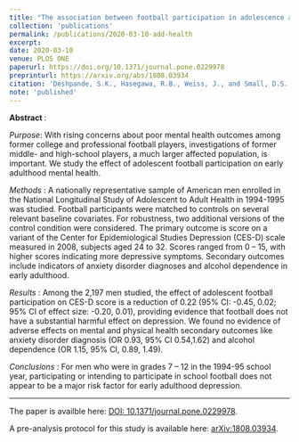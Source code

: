 ```yaml
---
title: "The association between football participation in adolescence and mental health in early adulthood" 
collection: 'publications'
permalink: /publications/2020-03-10-add-health
excerpt: 
date: 2020-03-10
venue: PLOS ONE
paperurl: https://doi.org/10.1371/journal.pone.0229978
preprinturl: https://arxiv.org/abs/1808.03934
citation: 'Deshpande, S.K., Hasegawa, R.B., Weiss, J., and Small, D.S. (2020). &quot;The association between football participation in adolescence and mental health in early adulthood&quot; <i>PLOS ONE </i> 15(3): 1 -- 14.'
note: 'published'
---
```


<b> Abstract </b>:

<i>Purpose</i>: With rising concerns about poor mental health outcomes among former college and professional football players, investigations of former middle- and high-school players, a much larger affected population, is important. 
We study the effect of adolescent football participation on early adulthood mental health.

<i> Methods </i>: A nationally representative sample of American men enrolled in the National Longitudinal Study of Adolescent to Adult Health in 1994-1995 was studied. 
Football participants were matched to controls on several relevant baseline covariates. 
For robustness, two additional versions of the control condition were considered. 
The primary outcome is score on a variant of the Center for Epidemiological Studies Depression (CES-D) scale measured in 2008, subjects aged 24 to 32. 
Scores ranged from 0 – 15, with higher scores indicating more depressive symptoms. 
Secondary outcomes include indicators of anxiety disorder diagnoses and alcohol dependence in early adulthood.

<i> Results </i>: Among the 2,197 men studied, the effect of adolescent football participation on CES-D score is a reduction of 0.22 (95% CI: -0.45, 0.02; 95% CI of effect size: -0.20, 0.01), providing evidence that football does not have a substantial harmful effect on depression. 
We found no evidence of adverse effects on mental and physical health secondary outcomes like anxiety disorder diagnosis (OR 0.93, 95% CI 0.54,1.62) and alcohol dependence (OR 1.15, 95% CI, 0.89, 1.49). 

<i> Conclusions </i>: For men who were in grades 7 – 12 in the 1994-95 school year, participating or intending to participate in school football does not appear to be a major risk factor for early adulthood depression.

---

The paper is availble here: [DOI: 10.1371/journal.pone.0229978](https://doi.org/10.1371/journal.pone.0229978).

A pre-analysis protocol for this study is available here: [arXiv:1808.03934](https://arxiv.org/abs/1808.03934).


